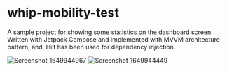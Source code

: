 # whip-mobility-test

A sample project for showing some statistics on the dashboard screen.
Written with Jetpack Compose and implemented with MVVM architecture pattern, and, Hilt has been used for dependency injection.

![Screenshot_1649944967](https://user-images.githubusercontent.com/36607930/163407491-f400f954-6301-49ce-8265-d554354d727e.png)
![Screenshot_1649944449](https://user-images.githubusercontent.com/36607930/163406380-eb8bc5b8-4543-4824-98f5-023f5a088844.png)
